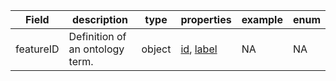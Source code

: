 |Field | description | type | properties | example | enum|
| ---| ---| ---| ---| ---| --- |
| featureID | Definition of an ontology term. | object | [id](./id.md), [label](./label.md) | NA | NA|
